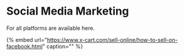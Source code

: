 # Social Media Marketing

For all platforms are available here.

{% embed url="https://www.x-cart.com/sell-online/how-to-sell-on-facebook.html" caption="" %}

